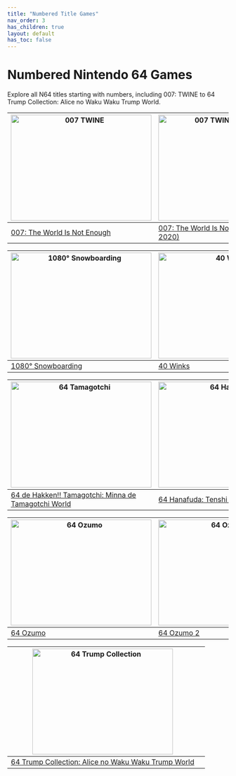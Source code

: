```yaml
---
title: "Numbered Title Games"
nav_order: 3
has_children: true
layout: default
has_toc: false
---
```


# Numbered Nintendo 64 Games

Explore all N64 titles starting with numbers, including 007: TWINE to 64 Trump Collection: Alice no Waku Waku Trump World.

| <a href="numbered/007-the-world-is-not-enough"><img src="https://www.n64gamespedia.com/wp-content/uploads/2024/01/The_World_Is_Not_Enough_Coverart1.png" width="320" height="240" alt="007 TWINE"/></a> | <a href="numbered/007-twine-prototype-2020"><img src="https://www.project64-legacy.com/data/uploads/RDX/TWINE_%28Prototype_2020_Release%29.png" width="320" height="240" alt="007 TWINE Prototype"/></a> |
|---|---|
| [007: The World Is Not Enough](numbered/007-the-world-is-not-enough) | [007: The World Is Not Enough (Prototype 2020)](numbered/007-twine-prototype-2020) |

| <a href="numbered/1080-snowboarding"><img src="https://www.n64gamespedia.com/wp-content/uploads/2024/01/1080_Snowboarding_Coverart1.png" width="320" height="240" alt="1080° Snowboarding"/></a> | <a href="numbered/40-winks"><img src="https://www.n64gamespedia.com/wp-content/uploads/2024/01/40_Winks_Coverart1.png" width="320" height="240" alt="40 Winks"/></a> |
|---|---|
| [1080° Snowboarding](numbered/1080-snowboarding) | [40 Winks](numbered/40-winks) |

| <a href="numbered/64-de-hakken-tamagotchi"><img src="https://www.n64gamespedia.com/wp-content/uploads/2024/01/64_de_Hakken_Tamagotchi_Coverart1.png" width="320" height="240" alt="64 Tamagotchi"/></a> | <a href="numbered/64-hanafuda"><img src="https://www.n64gamespedia.com/wp-content/uploads/2024/01/64_Hanafuda_Coverart1.png" width="320" height="240" alt="64 Hanafuda"/></a> |
|---|---|
| [64 de Hakken!! Tamagotchi: Minna de Tamagotchi World](numbered/64-de-hakken-tamagotchi) | [64 Hanafuda: Tenshi no Yakusoku](numbered/64-hanafuda) |

| <a href="numbered/64-ozumo"><img src="https://www.n64gamespedia.com/wp-content/uploads/2024/01/64_Ozumo_Coverart1.png" width="320" height="240" alt="64 Ozumo"/></a> | <a href="numbered/64-ozumo-2"><img src="https://www.n64gamespedia.com/wp-content/uploads/2024/01/64_Ozumo_2_Coverart1.png" width="320" height="240" alt="64 Ozumo 2"/></a> |
|---|---|
| [64 Ozumo](numbered/64-ozumo) | [64 Ozumo 2](numbered/64-ozumo-2) |

| <a href="numbered/64-trump-collection"><img src="https://www.n64gamespedia.com/wp-content/uploads/2024/01/64_Trump_Collection_Coverart1.png" width="320" height="240" alt="64 Trump Collection"/></a> |  |
|---|---|
| [64 Trump Collection: Alice no Waku Waku Trump World](numbered/64-trump-collection) |  |
